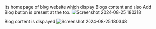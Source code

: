 Its home page of blog website which display Blogs content and also Add Blog button is present at the top.
![Screenshot 2024-08-25 180318](https://github.com/user-attachments/assets/2763a4ff-1299-4cbc-a310-2ea1d06e51e9)
<br>

Blog content is displayed 
![Screenshot 2024-08-25 180348](https://github.com/user-attachments/assets/a4b2a0ff-f45a-4c04-8134-8df5e2579360)
